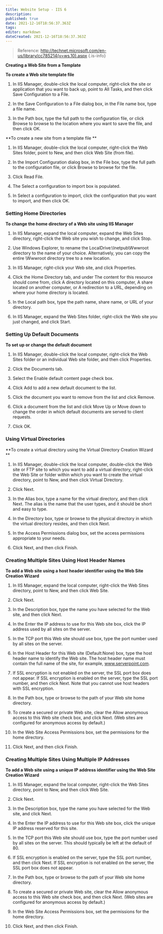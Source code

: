 ```yaml
---
title: Website Setup - IIS 6
description: 
published: true
date: 2021-12-16T18:56:37.363Z
tags: 
editor: markdown
dateCreated: 2021-12-16T18:56:37.363Z
---
```


> Reference: http://technet.microsoft.com/en-us/library/cc785214(v=ws.10).aspx
{.is-info}


**Creating a Web Site from a Template**

**To create a Web site template file** 

1. In IIS Manager, double-click the local computer, right-click the site or application that you want to back up, point to All Tasks, and then click Save Configuration to a File.

1. In the Save Configuration to a File dialog box, in the File name box, type a file name.

1. In the Path box, type the full path to the configuration file, or click Browse to browse to the location where you want to save the file, and then click OK.

**To create a new site from a template file **

1. In IIS Manager, double-click the local computer, right-click the Web Sites folder, point to New, and then click Web Site (from file).

1. In the Import Configuration dialog box, in the File box, type the full path to the configuration file, or click Browse to browse for the file.

1. Click Read File.

1. The Select a configuration to import box is populated.

1. In Select a configuration to import, click the configuration that you want to import, and then click OK.

### Setting Home Directories

**To change the home directory of a Web site using IIS Manager** 

1. In IIS Manager, expand the local computer, expand the Web Sites directory, right-click the Web site you wish to change, and click Stop.

1. Use Windows Explorer, to rename the LocalDrive:\Inetpub\Wwwroot directory to the name of your choice. Alternatively, you can copy the entire \Wwwroot directory tree to a new location.

1. In IIS Manager, right-click your Web site, and click Properties.
 
1. Click the Home Directory tab, and under The content for this resource should come from, click A directory located on this computer, A share located on another computer, or A redirection to a URL, depending on where your home directory is located.

1. In the Local path box, type the path name, share name, or URL of your directory.

1. In IIS Manager, expand the Web Sites folder, right-click the Web site you just changed, and click Start.


### Setting Up Default Documents

**To set up or change the default document** 

1. In IIS Manager, double-click the local computer, right-click the Web Sites folder or an individual Web site folder, and then click Properties.

1. Click the Documents tab.

1. Select the Enable default content page check box.
 
1. Click Add to add a new default document to the list.

1. Click the document you want to remove from the list and click Remove.

1. Click a document from the list and click Move Up or Move down to change the order in which default documents are served to client requests.
 
1. Click OK.

### Using Virtual Directories

**To create a virtual directory using the Virtual Directory Creation Wizard **

1. In IIS Manager, double-click the local computer, double-click the Web site or FTP site to which you want to add a virtual directory, right-click the Web Site or folder within which you want to create the virtual directory, point to New, and then click Virtual Directory.

1. Click Next.

1. In the Alias box, type a name for the virtual directory, and then click Next. The alias is the name that the user types, and it should be short and easy to type.

1. In the Directory box, type or browse to the physical directory in which the virtual directory resides, and then click Next.
 
1. In the Access Permissions dialog box, set the access permissions appropriate to your needs.

1. Click Next, and then click Finish.


### Creating Multiple Sites Using Host Header Names

**To add a Web site using a host header identifier using the Web Site Creation Wizard** 

1. In IIS Manager, expand the local computer, right-click the Web Sites directory, point to New, and then click Web Site.

1. Click Next.

1. In the Description box, type the name you have selected for the Web site, and then click Next.

1. In the Enter the IP address to use for this Web site box, click the IP address used by all sites on the server.

1. In the TCP port this Web site should use box, type the port number used by all sites on the server.

1. In the Host Header for this Web site (Default:None) box, type the host header name to identify the Web site. The host header name must contain the full name of the site, for example, www.serverpoint.com.

1. If SSL encryption is not enabled on the server, the SSL port box does not appear. If SSL encryption is enabled on the server, type the SSL port number, and then click Next. Note that you cannot use host headers with SSL encryption.
 
1. In the Path box, type or browse to the path of your Web site home directory.

1. To create a secured or private Web site, clear the Allow anonymous access to this Web site check box, and click Next. (Web sites are configured for anonymous access by default.)
 
1. In the Web Site Access Permissions box, set the permissions for the home directory.

1. Click Next, and then click Finish.


### Creating Multiple Sites Using Multiple IP Addresses

**To add a Web site using a unique IP address identifier using the Web Site Creation Wizard** 

1. In IIS Manager, expand the local computer, right-click the Web Sites directory, point to New, and then click Web Site.

1. Click Next.

1. In the Description box, type the name you have selected for the Web site, and click Next.

1. In the Enter the IP address to use for this Web site box, click the unique IP address reserved for this site.

1. In the TCP port this Web site should use box, type the port number used by all sites on the server. This should typically be left at the default of 80.

1. If SSL encryption is enabled on the server, type the SSL port number, and then click Next. If SSL encryption is not enabled on the server, the SSL port box does not appear.

1. In the Path box, type or browse to the path of your Web site home directory.

1. To create a secured or private Web site, clear the Allow anonymous access to this Web site check box, and then click Next. (Web sites are configured for anonymous access by default.)

1. In the Web Site Access Permissions box, set the permissions for the home directory.

1. Click Next, and then click Finish.





